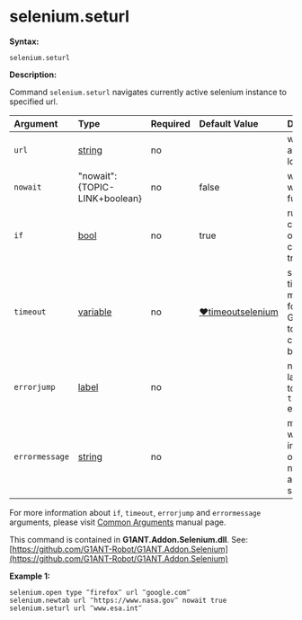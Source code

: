 # selenium.seturl

**Syntax:**

```text
selenium.seturl
```

**Description:**

Command `selenium.seturl` navigates currently active selenium instance to specified url.

| Argument | Type | Required | Default Value | Description |
| :--- | :--- | :--- | :--- | :--- |
| `url` | [string](https://github.com/G1ANT-Robot/G1ANT.Manual/blob/master/G1ANT-Language/Structures/string.md) | no |  | web page address to be loaded |
| `nowait` | "nowait":{TOPIC-LINK+boolean} | no | false | waits until the webpage fully loads |
| `if` | [bool](https://github.com/G1ANT-Robot/G1ANT.Manual/blob/master/G1ANT-Language/Structures/bool.md) | no | true | runs the command only if condition is true |
| `timeout` | [variable](https://github.com/G1ANT-Robot/G1ANT.Manual/blob/master/G1ANT-Language/Special-Characters/variable.md) | no | [♥timeoutselenium](https://github.com/G1ANT-Robot/G1ANT.Manual/blob/master/G1ANT-Language/Variables/Special-Variables.md) | specifies time in milliseconds for G1ANT.Robot to wait for the command to be executed |
| `errorjump` | [label](https://github.com/G1ANT-Robot/G1ANT.Manual/blob/master/G1ANT-Language/Structures/label.md) | no |  | name of the label to jump to if given `timeout` expires |
| `errormessage` | [string](https://github.com/G1ANT-Robot/G1ANT.Manual/blob/master/G1ANT-Language/Structures/string.md) | no |  | message that will be shown in case error occurs and no `errorjump` argument is specified |

For more information about `if`, `timeout`, `errorjump` and `errormessage` arguments, please visit [Common Arguments](https://github.com/G1ANT-Robot/G1ANT.Manual/blob/master/G1ANT-Language/Common-Arguments.md) manual page.

This command is contained in **G1ANT.Addon.Selenium.dll**. See: [https://github.com/G1ANT-Robot/G1ANT.Addon.Selenium](https://github.com/G1ANT-Robot/G1ANT.Addon.Selenium)

**Example 1:**

```text
selenium.open type ‴firefox‴ url ‴google.com‴
selenium.newtab url ‴https://www.nasa.gov‴ nowait true
selenium.seturl url ‴www.esa.int‴
```

